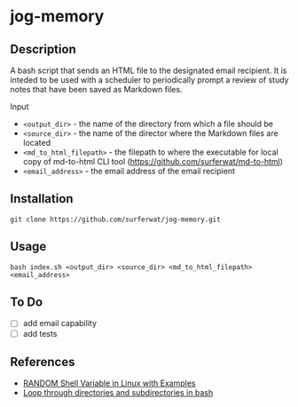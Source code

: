# jog-memory
## Description
A bash script that sends an HTML file to the designated email recipient. It is inteded to be used with a scheduler to periodically prompt a review of study notes that have been saved as Markdown files.

Input
* `<output_dir>` - the name of the directory from which a file should be 
* `<source_dir>` - the name of the director where the Markdown files are located
* `<md_to_html_filepath>` - the filepath to where the executable for local copy of md-to-html CLI tool (https://github.com/surferwat/md-to-html)
* `<email_address>` - the email address of the email recipient

## Installation
```
git clone https://github.com/surferwat/jog-memory.git
```

## Usage
```
bash index.sh <output_dir> <source_dir> <md_to_html_filepath> <email_address>
```

## To Do
* [ ] add email capability
* [ ] add tests

## References
* [RANDOM Shell Variable in Linux with Examples](https://www.geeksforgeeks.org/random-shell-variable-in-linux-with-examples/)
* [Loop through directories and subdirectories in bash](https://superuser.com/questions/1358007/loop-through-directories-and-subdirectories-in-bash)